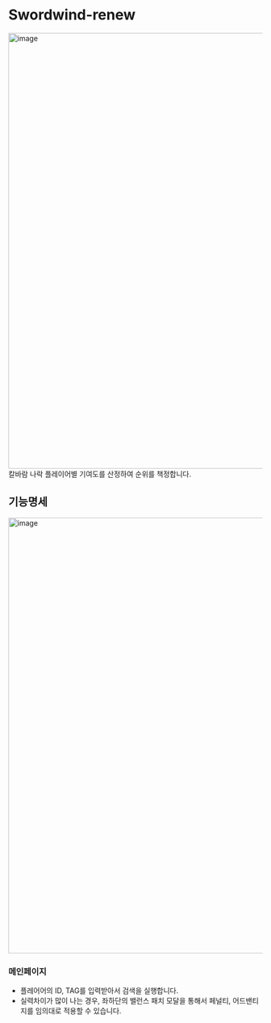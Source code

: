 # Swordwind-renew

<img width="862" alt="image" src="https://github.com/bighk95/swordwind-renew/assets/117927349/8179f438-5af9-4696-8ff1-e5c559556bc4">
칼바람 나락 플레이어별 기여도를 산정하여 순위를 책정합니다.

## 기능명세

<img width="862" alt="image" src="https://github.com/bighk95/swordwind-renew/assets/117927349/1a965553-e4cd-46a8-a523-cf9682261b3b">

### 메인페이지
- 플레어어의 ID, TAG를 입력받아서 검색을 실행합니다.
- 실력차이가 많이 나는 경우, 좌하단의 밸런스 패치 모달을 통해서 페널티, 어드밴티지를 임의대로 적용할 수 있습니다.
